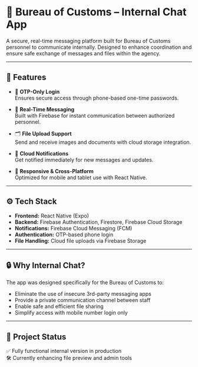 # 🛃 Bureau of Customs – Internal Chat App

A secure, real-time messaging platform built for Bureau of Customs personnel to communicate internally. Designed to enhance coordination and ensure safe exchange of messages and files within the agency.

---

## 🚀 Features

- 🔐 **OTP-Only Login**  
  Ensures secure access through phone-based one-time passwords.

- 💬 **Real-Time Messaging**  
  Built with Firebase for instant communication between authorized personnel.

- 🗂️ **File Upload Support**  
  Send and receive images and documents with cloud storage integration.

- 🔔 **Cloud Notifications**  
  Get notified immediately for new messages and updates.

- 📱 **Responsive & Cross-Platform**  
  Optimized for mobile and tablet use with React Native.

---

## ⚙️ Tech Stack

- **Frontend:** React Native (Expo)
- **Backend:** Firebase Authentication, Firestore, Firebase Cloud Storage
- **Notifications:** Firebase Cloud Messaging (FCM)
- **Authentication:** OTP-based phone login
- **File Handling:** Cloud file uploads via Firebase Storage

---

## 🔒 Why Internal Chat?

The app was designed specifically for the Bureau of Customs to:

- Eliminate the use of insecure 3rd-party messaging apps
- Provide a private communication channel between staff
- Enable safe and efficient file sharing
- Simplify access with mobile number login only

---

## 📂 Project Status

✅ Fully functional internal version in production  
🛠️ Currently enhancing file preview and admin tools
